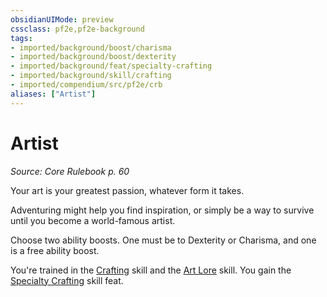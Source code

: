 ```yaml
---
obsidianUIMode: preview
cssclass: pf2e,pf2e-background
tags:
- imported/background/boost/charisma
- imported/background/boost/dexterity
- imported/background/feat/specialty-crafting
- imported/background/skill/crafting
- imported/compendium/src/pf2e/crb
aliases: ["Artist"]
---
```

# Artist
*Source: Core Rulebook p. 60*  

Your art is your greatest passion, whatever form it takes.

Adventuring might help you find inspiration, or simply be a way to survive until you become a world-famous artist.

Choose two ability boosts. One must be to Dexterity or Charisma, and one is a free ability boost.

You're trained in the [Crafting](../../skills.md#Crafting) skill and the [Art Lore](../../skills.md#Lore) skill. You gain the [Specialty Crafting](../../feats/specialty-crafting.md) skill feat.